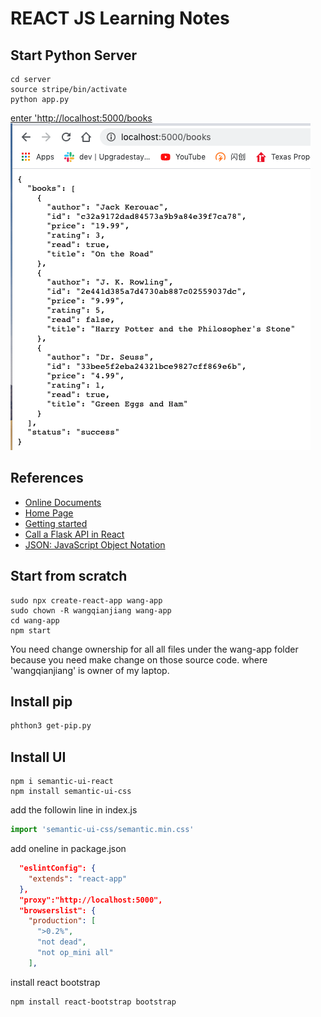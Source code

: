 # REACT JS Learning Notes

## Start Python Server
```
cd server
source stripe/bin/activate
python app.py
```
[enter 'http://localhost:5000/books](http://localhost:5000/books)
![books-json.png](books-json.png)

## References
* [Online Documents](https://create-react-app.dev/docs/getting-started)
* [Home Page](https://reactjs.org/)
* [Getting started](https://reactjs.org/docs/getting-started.html)
* [Call a Flask API in React](https://www.youtube.com/watch?v=06pWsB_hoD4&t=303s)
* [JSON: JavaScript Object Notation](https://www.youtube.com/watch?v=iiADhChRriM)

## Start from scratch
```
sudo npx create-react-app wang-app
sudo chown -R wangqianjiang wang-app
cd wang-app
npm start
```
You need change ownership for all all files under the wang-app folder because you need make change on those source code. where 'wangqianjiang' is owner of my laptop.

## Install pip
```sh
phthon3 get-pip.py
```

## Install UI
```
npm i semantic-ui-react 
npm install semantic-ui-css 
```
add the followin line in index.js
```js
import 'semantic-ui-css/semantic.min.css'
```

add oneline in package.json
```json
  "eslintConfig": {
    "extends": "react-app"
  },
  "proxy":"http://localhost:5000",
  "browserslist": {
    "production": [
      ">0.2%",
      "not dead",
      "not op_mini all"
    ],
```

install react bootstrap
```bash
npm install react-bootstrap bootstrap
```
